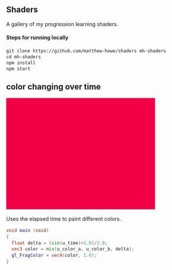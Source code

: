 ## Shaders

A gallery of my progression learning shaders.

#### Steps for running locally
```shell
git clone https://github.com/matthew-howe/shaders mh-shaders
cd mh-shaders
npm install
npm start
```



## color changing over time

![color changing image](img/1.gif)

Uses the elapsed time to paint different colors.

```glsl
void main (void)
{
  float delta = (sin(u_time)+1.0)/2.0;
  vec3 color = mix(u_color_a, u_color_b, delta);
  gl_FragColor = vec4(color, 1.0); 
}
```

